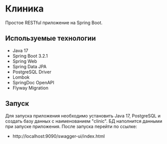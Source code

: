 # Клиника

Простое RESTful приложение на Spring Boot. 

## Используемые технологии

- Java 17
- Spring Boot 3.2.1
- Spring Web
- Spring Data JPA
- PostgreSQL Driver
- Lombok
- SpringDoc OpenAPI
- Flyway Migration

## Запуск

Для запуска приложения необходимо установить Java 17, PostgreSQL и создать базу данных с наименованием "clinic".
БД наполнится данными при запуске приложения. После запуска перейти по ссылке:

- http://localhost:9090/swagger-ui/index.html
